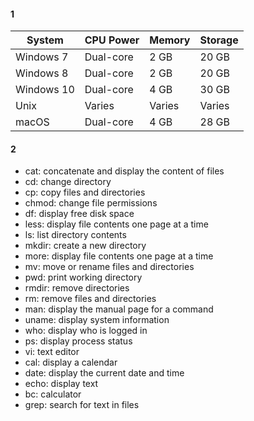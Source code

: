 #### 1

| System     | CPU Power | Memory | Storage |
| ---------- | --------- | ------ | ------- |
| Windows 7  | Dual-core | 2 GB   | 20 GB   |
| Windows 8  | Dual-core | 2 GB   | 20 GB   |
| Windows 10 | Dual-core | 4 GB   | 30 GB   |
| Unix       | Varies    | Varies | Varies  |
| macOS      | Dual-core | 4 GB   | 28 GB   |

#### 2

- cat: concatenate and display the content of files
- cd: change directory
- cp: copy files and directories
- chmod: change file permissions
- df: display free disk space
- less: display file contents one page at a time
- ls: list directory contents
- mkdir: create a new directory
- more: display file contents one page at a time
- mv: move or rename files and directories
- pwd: print working directory
- rmdir: remove directories
- rm: remove files and directories
- man: display the manual page for a command
- uname: display system information
- who: display who is logged in
- ps: display process status
- vi: text editor
- cal: display a calendar
- date: display the current date and time
- echo: display text
- bc: calculator
- grep: search for text in files
